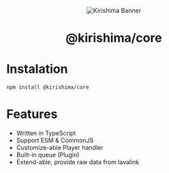 <div align="center">

![Kirishima Banner](https://i.kagchi.my.id/kirishima-ship-banner.jpg)

# @kirishima/core

</div>

# Instalation 
```
npm install @kirishima/core
```

# Features
- Written in TypeScript
- Support ESM & CommonJS
- Customize-able Player handler
- Built-in queue (Plugin)
- Extend-able, provide raw data from lavalink
